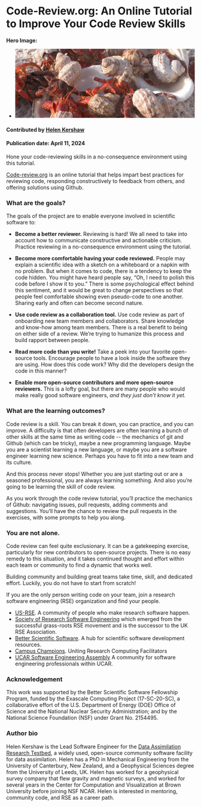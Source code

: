 # Code-Review.org: An Online Tutorial to Improve Your Code Review Skills

**Hero Image:**

 - <img src='../../images/Howland_Islands_Hermit_Crabs.jpeg' />
 
#### Contributed by [Helen Kershaw](https://github.com/hkershaw-brown)

#### Publication date: April 11, 2024

<!-- deck start -->
Hone your code-reviewing skills in a no-consequence environment using this tutorial.
<!-- deck end -->

[Code-review.org](https://code-review.org/) is an online tutorial that helps impart best practices for reviewing code, responding constructively to feedback from others, and offering solutions using Github.

### What are the goals?

The goals of the project are to enable everyone involved in scientific software to:

* **Become a better reviewer.** Reviewing is hard!  We all need to take into account how to communicate constructive and actionable criticism. Practice reviewing in a no-consequence environment using the tutorial.

* **Become more comfortable having your code reviewed.**  People may explain a scientific idea with a sketch on a whiteboard or a napkin with no problem. But when it comes to code, there is a tendency to keep the code hidden. You might have heard people say, “Oh, I need to polish this code before I show it to you.” There is some psychological effect behind this sentiment, and it would be great to change perspectives so that people feel comfortable showing even pseudo-code to one another. Sharing early and often can become second nature.

* **Use code review as a collaboration tool.** Use code review as part of onboarding new team members and collaborators. Share knowledge and know-how among team members. There is a real benefit to being on either side of a review. We’re trying to humanize this process and build rapport between people.

* **Read more code than you write!** Take a peek into your favorite open-source tools. Encourage people to have a look inside the software they are using. How does this code work? Why did the developers design the code in this manner?

* **Enable more open-source contributors and more open-source reviewers.** This is a lofty goal, but there are many people who would make really good software engineers, *and they just don’t know it yet.*


### What are the learning outcomes?

Code review is a skill. You can break it down, you can practice, and you can improve.  A difficulty is that often developers are often learning a bunch of other skills at the same time as writing code -- the mechanics of git and Github (which can be tricky), maybe a new programming language. Maybe you are a scientist learning a new language, or maybe you are a software engineer learning new science. Perhaps you have to fit into a new team and its culture.

And this process never stops! Whether you are just starting out or are a seasoned professional, you are always learning something. And also you’re going to be learning the skill of code review.

As you work through the code review tutorial, you’ll practice the mechanics of Github: navigating issues, pull requests, adding comments and suggestions. You’ll have the chance to review the pull requests in the exercises, with some prompts to help you along.

### You are not alone.

Code review can feel quite exclusionary. It can be a gatekeeping exercise, particularly for new contributors to open-source projects. There is no easy remedy to this situation, and it takes continued thought and effort within each team or community to find a dynamic that works well.

Building community and building great teams take time, skill, and dedicated effort.
Luckily, you do not have to start from scratch!

If you are the only person writing code on your team, join a research software engineering (RSE) organization and find 
your people.

* [US-RSE](https://us-rse.org/). A community of people who make research software happen.  
* [Society of Research Software Engineering](https://society-rse.org/) which emerged from the successful grass-roots RSE movement and is the successor to the UK RSE Association.  
* [Better Scientific Software](https://bssw.io/). A hub for scientific software development resources.  
* [Campus Champions](https://campuschampions.cyberinfrastructure.org/). Uniting Research Computing Facilitators
* [UCAR Software Engineering Assembly](https://sea.ucar.edu/sea) A community for software engineering professionals within UCAR.


### Acknowledgement 

This work was supported by the Better Scientific Software Fellowship Program, funded by the Exascale Computing Project (17-SC-20-SC), a collaborative effort of the U.S. Department of Energy (DOE) Office of Science and the National Nuclear Security Administration; and by the National Science Foundation (NSF) under Grant No. 2154495.

### Author bio

Helen Kershaw is the Lead Software Engineer for the [Data Assimilation Research Testbed](https://dart.ucar.edu/), a widely used, open-source community software facility for data assimilation. Helen has a PhD in Mechanical Engineering 
from the University of Canterbury, New Zealand, and a Geophysical Sciences degree from the University of 
Leeds, UK. Helen has worked for a geophysical survey company that flew gravity and magnetic surveys, and 
worked for several years in the Center for Computation and Visualization at Brown University before 
joining NSF NCAR. Helen is interested in mentoring, community code, and
RSE as a career path.

<!---
Publish: yes
Track: experience
Topics: "peer code review", "online learning"
--->
